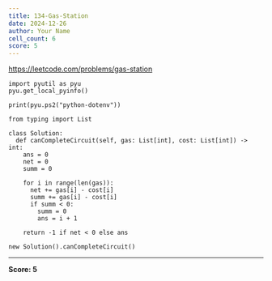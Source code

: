```yaml
---
title: 134-Gas-Station
date: 2024-12-26
author: Your Name
cell_count: 6
score: 5
---
```


https://leetcode.com/problems/gas-station


```
import pyutil as pyu
pyu.get_local_pyinfo()
```


```
print(pyu.ps2("python-dotenv"))
```


```
from typing import List
```


```
class Solution:
  def canCompleteCircuit(self, gas: List[int], cost: List[int]) -> int:
    ans = 0
    net = 0
    summ = 0

    for i in range(len(gas)):
      net += gas[i] - cost[i]
      summ += gas[i] - cost[i]
      if summ < 0:
        summ = 0
        ans = i + 1

    return -1 if net < 0 else ans
```


```
new Solution().canCompleteCircuit()
```


---
**Score: 5**